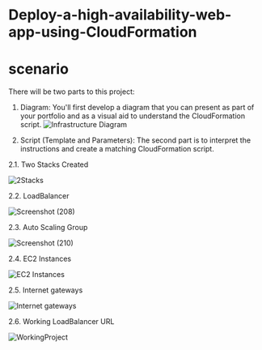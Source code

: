 # Deploy-a-high-availability-web-app-using-CloudFormation

# scenario
There will be two parts to this project:
1. Diagram: You'll first develop a diagram that you can present as part of your portfolio and as a visual aid to understand the CloudFormation script.
![Infrastructure Diagram](https://user-images.githubusercontent.com/102738849/207131494-6abf8c33-a5e3-435f-9f17-5bbd87cdd986.jpeg)


2. Script (Template and Parameters): The second part is to interpret the instructions and create a matching CloudFormation script.

2.1. Two Stacks Created
  
  ![2Stacks](https://user-images.githubusercontent.com/102738849/207158313-66461e5f-5bf8-4715-8b6a-0db3ba628436.png)

  2.2. LoadBalancer
 
  ![Screenshot (208)](https://user-images.githubusercontent.com/102738849/207156778-a4406710-65e1-4ea8-8dfb-68902d7d3d88.png)
  
  2.3. Auto Scaling Group
  
  ![Screenshot (210)](https://user-images.githubusercontent.com/102738849/207157707-e0257244-edfb-4b0a-8d3d-97a1bc4cff07.png)
  
  2.4. EC2 Instances
  
  ![EC2 Instances](https://user-images.githubusercontent.com/102738849/207158752-be4805f9-bc35-476b-a681-6ce0a2b6918a.png)
  
  2.5. Internet gateways
  
  ![Internet gateways](https://user-images.githubusercontent.com/102738849/207163786-b88a7863-c932-41d4-a312-d6da64fb6337.png)
  
  2.6. Working LoadBalancer URL
  
  ![WorkingProject](https://user-images.githubusercontent.com/102738849/207159027-3439563e-8c31-4b90-89ba-e74d5eec3b05.png)





